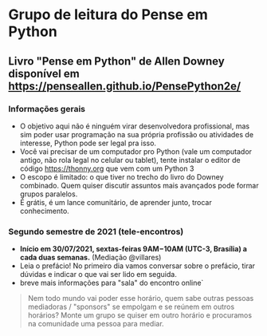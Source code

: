 # Grupo de leitura do Pense em Python 
## Livro "Pense em Python" de Allen Downey disponível em https://penseallen.github.io/PensePython2e/

### Informações gerais
- O objetivo aqui não é ninguém virar desenvolvedora profissional, mas sim poder usar programação na sua própria profissão ou atividades de interesse, Python pode ser legal pra isso.
- Você vai precisar de um computador pro Python (vale um computador antigo, não rola legal no celular ou tablet), tente instalar o editor de código https://thonny.org que vem com um Python 3
- O escopo é limitado: o que tiver no trecho do livro do Downey combinado. Quem quiser discutir assuntos mais avançados pode formar grupos paralelos.
- É grátis, é um lance comunitário, de aprender junto, trocar conhecimento.

### Segundo semestre de 2021 (tele-encontros)
- **Início em 30/07/2021, sextas-feiras 9AM−10AM (UTC-3, Brasília) a cada duas semanas.** (Mediação @villares)
- Leia o prefácio! No primeiro dia vamos conversar sobre o prefácio, tirar dúvidas e indicar o que vai ser lido em seguida. 
- breve mais informações para "sala" do encontro online`

> Nem todo mundo vai poder esse horário, quem sabe outras pessoas mediadoras / "sponsors" se empolgam e se reúnem em outros horários?
> Monte um grupo se quiser em outro horário e procuramos na comunidade uma pessoa para mediar.
